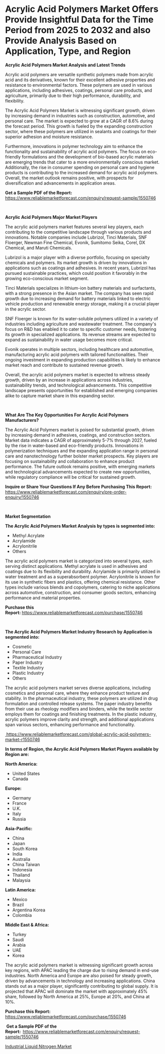 <p><h1>Acrylic Acid Polymers Market Offers Provide Insightful Data for the Time Period from 2025 to 2032 and also Provide Analysis Based on Application, Type, and Region</h1></p><p><strong>Acrylic Acid Polymers Market Analysis and Latest Trends</strong></p>
<p><p>Acrylic acid polymers are versatile synthetic polymers made from acrylic acid and its derivatives, known for their excellent adhesive properties and resistance to environmental factors. These polymers are used in various applications, including adhesives, coatings, personal care products, and agriculture, primarily due to their high performance, durability, and flexibility.</p><p>The Acrylic Acid Polymers Market is witnessing significant growth, driven by increasing demand in industries such as construction, automotive, and personal care. The market is expected to grow at a CAGR of 8.6% during the forecast period. This growth is fueled by the expanding construction sector, where these polymers are utilized in sealants and coatings for their superior adhesion and moisture resistance.</p><p>Furthermore, innovations in polymer technology aim to enhance the functionality and sustainability of acrylic acid polymers. The focus on eco-friendly formulations and the development of bio-based acrylic materials are emerging trends that cater to a more environmentally conscious market. Additionally, the rise in consumer spending on personal care and hygiene products is contributing to the increased demand for acrylic acid polymers. Overall, the market outlook remains positive, with prospects for diversification and advancements in application areas.</p></p>
<p><strong>Get a Sample PDF of the Report:&nbsp;</strong> <a href="https://www.reliablemarketforecast.com/enquiry/request-sample/1550746?utm_campaign=1134&utm_medium=2&utm_source=Github&utm_content=ia&utm_term=15022025&utm_id=acrylic-acid-polymers">https://www.reliablemarketforecast.com/enquiry/request-sample/1550746</a></p>
<p>&nbsp;</p>
<p><strong>Acrylic Acid Polymers Major Market Players</strong></p>
<p><p>The acrylic acid polymers market features several key players, each contributing to the competitive landscape through various products and innovations. Notable companies include Lubrizol, Tinci Materials, SNF Floerger, Newman Fine Chemical, Evonik, Sumitomo Seika, Corel, DX Chemical, and Maruti Chemicals.</p><p>Lubrizol is a major player with a diverse portfolio, focusing on specialty chemicals and polymers. Its market growth is driven by innovations in applications such as coatings and adhesives. In recent years, Lubrizol has pursued sustainable practices, which could position it favorably in the growing eco-conscious market segment.</p><p>Tinci Materials specializes in lithium-ion battery materials and surfactants, with a strong presence in the Asian market. The company has seen rapid growth due to increasing demand for battery materials linked to electric vehicle production and renewable energy storage, making it a crucial player in the acrylic sector.</p><p>SNF Floerger is known for its water-soluble polymers utilized in a variety of industries including agriculture and wastewater treatment. The company's focus on R&D has enabled it to cater to specific customer needs, fostering its growth in specialized applications. Its revenue streams are expected to expand as sustainability in water usage becomes more critical.</p><p>Evonik operates in multiple sectors, including healthcare and automotive, manufacturing acrylic acid polymers with tailored functionalities. Their ongoing investment in expanding production capabilities is likely to enhance market reach and contribute to sustained revenue growth.</p><p>Overall, the acrylic acid polymers market is expected to witness steady growth, driven by an increase in applications across industries, sustainability trends, and technological advancements. This competitive landscape presents opportunities for established and emerging companies alike to capture market share in this expanding sector.</p></p>
<p>&nbsp;</p>
<p><strong>What Are The Key Opportunities For Acrylic Acid Polymers Manufacturers?</strong></p>
<p><p>The Acrylic Acid Polymers market is poised for substantial growth, driven by increasing demand in adhesives, coatings, and construction sectors. Market data indicates a CAGR of approximately 5-7% through 2027, fueled by the rise in water-based and eco-friendly products. Innovations in polymerization techniques and the expanding application range in personal care and nanotechnology further bolster market prospects. Key players are focusing on sustainability and collaboration to enhance product performance. The future outlook remains positive, with emerging markets and technological advancements expected to create new opportunities, while regulatory compliance will be critical for sustained growth.</p></p>
<p><strong>Inquire or Share Your Questions If Any Before Purchasing This Report:</strong> <a href="https://www.reliablemarketforecast.com/enquiry/pre-order-enquiry/1550746?utm_campaign=1134&utm_medium=2&utm_source=Github&utm_content=ia&utm_term=15022025&utm_id=acrylic-acid-polymers">https://www.reliablemarketforecast.com/enquiry/pre-order-enquiry/1550746</a></p>
<p>&nbsp;</p>
<p><strong>Market Segmentation</strong></p>
<p><strong>The Acrylic Acid Polymers Market Analysis by types is segmented into:</strong></p>
<p><ul><li>Methyl Acrylate</li><li>Acrylamide</li><li>Acrylonitrile</li><li>Others</li></ul></p>
<p><p>The acrylic acid polymers market is categorized into several types, each serving distinct applications. Methyl acrylate is used in adhesives and coatings due to its flexibility and durability. Acrylamide is primarily utilized in water treatment and as a superabsorbent polymer. Acrylonitrile is known for its use in synthetic fibers and plastics, offering chemical resistance. Other types include various blends and copolymers, catering to niche applications across automotive, construction, and consumer goods sectors, enhancing performance and material properties.</p></p>
<p><strong>Purchase this Report:&nbsp;</strong><a href="https://www.reliablemarketforecast.com/purchase/1550746?utm_campaign=1134&utm_medium=2&utm_source=Github&utm_content=ia&utm_term=15022025&utm_id=acrylic-acid-polymers">https://www.reliablemarketforecast.com/purchase/1550746</a></p>
<p>&nbsp;</p>
<p><strong>The Acrylic Acid Polymers Market Industry Research by Application is segmented into:</strong></p>
<p><ul><li>Cosmetic</li><li>Personal Care</li><li>Pharmaceutical Industry</li><li>Paper Industry</li><li>Textile Industry</li><li>Plastic Industry</li><li>Others</li></ul></p>
<p><p>The acrylic acid polymers market serves diverse applications, including cosmetics and personal care, where they enhance product texture and stability. In the pharmaceutical industry, these polymers are utilized in drug formulation and controlled release systems. The paper industry benefits from their use as rheology modifiers and binders, while the textile sector employs them for coatings and finishing treatments. In the plastic industry, acrylic polymers improve clarity and strength, and additional applications span various sectors, enhancing performance and functionality.</p></p>
<p><a href="https://www.reliablemarketforecast.com/global-acrylic-acid-polymers-market-r1550746?utm_campaign=1134&utm_medium=2&utm_source=Github&utm_content=ia&utm_term=15022025&utm_id=acrylic-acid-polymers">&nbsp;https://www.reliablemarketforecast.com/global-acrylic-acid-polymers-market-r1550746</a></p>
<p><strong>In terms of Region, the Acrylic Acid Polymers Market Players available by Region are:</strong></p>
<p>
    <p> <strong> North America: </strong>
        <ul>
            <li>United States</li>
            <li>Canada</li>
        </ul>
        </p> 
    <p> <strong> Europe: </strong>
        <ul>
            <li>Germany</li>
            <li>France</li>
            <li>U.K.</li>
            <li>Italy</li>
            <li>Russia</li>
        </ul>
        </p> 
    <p> <strong> Asia-Pacific: </strong>
        <ul>
            <li>China</li>
            <li>Japan</li>
            <li>South Korea</li>
            <li>India</li>
            <li>Australia</li>
            <li>China Taiwan</li>
            <li>Indonesia</li>
            <li>Thailand</li>
            <li>Malaysia</li>
        </ul>
        </p> 
    <p> <strong> Latin America: </strong>
        <ul>
            <li>Mexico</li>
            <li>Brazil</li>
            <li>Argentina Korea</li>
            <li>Colombia</li>
        </ul>
        </p> 
    <p> <strong> Middle East & Africa: </strong>
        <ul>
            <li>Turkey</li>
            <li>Saudi</li>
            <li>Arabia</li>
            <li>UAE</li>
            <li>Korea</li>
        </ul>
    </p>
    </p>
<p><p>The acrylic acid polymers market is witnessing significant growth across key regions, with APAC leading the charge due to rising demand in end-use industries. North America and Europe are also poised for steady growth, driven by advancements in technology and increasing applications. China stands out as a major player, significantly contributing to global supply. It is projected that APAC will dominate the market with approximately 45% share, followed by North America at 25%, Europe at 20%, and China at 10%.</p></p>
<p><strong>Purchase this Report: </strong><a href="https://www.reliablemarketforecast.com/purchase/1550746?utm_campaign=1134&utm_medium=2&utm_source=Github&utm_content=ia&utm_term=15022025&utm_id=acrylic-acid-polymers">https://www.reliablemarketforecast.com/purchase/1550746</a></p>
<p>&nbsp;<strong>Get a Sample PDF of the Report:&nbsp;&nbsp;</strong><a href="https://www.reliablemarketforecast.com/enquiry/request-sample/1550746?utm_campaign=1134&utm_medium=2&utm_source=Github&utm_content=ia&utm_term=15022025&utm_id=acrylic-acid-polymers">https://www.reliablemarketforecast.com/enquiry/request-sample/1550746</a></p>
<p><strong></strong></p>
<p><p><a href="https://github.com/BryceTownsendr/Market-Research-Report-List-7/blob/main/industrial-liquid-nitrogen-market.md?utm_campaign=1134&utm_medium=2&utm_source=Github&utm_content=ia&utm_term=15022025&utm_id=acrylic-acid-polymers">Industrial Liquid Nitrogen Market</a></p></p>